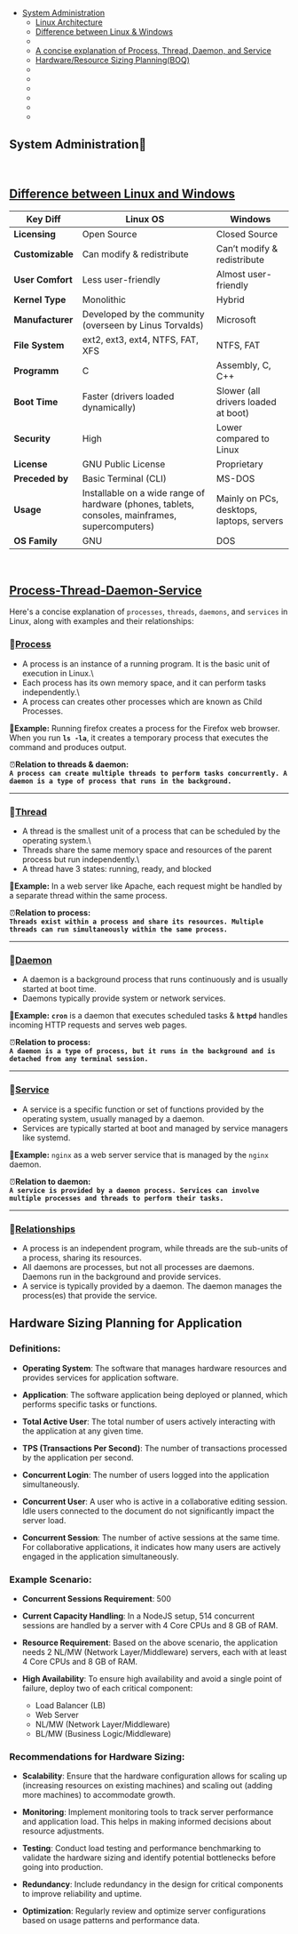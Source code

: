 - [System Administration](#System-Administration)
  - [Linux Architecture]()
  - [Difference between Linux & Windows](#Difference-Between-Linux-and-Windows)
  - 
  - [A concise explanation of Process, Thread, Daemon, and Service](#process-thread-daemon-service)
  - [Hardware/Resource Sizing Planning(BOQ)](#Hardware-Sizing-Planning-for-Application)
  - [](#)
  - [](#)
  - [](#)
  - [](#)
  - [](#)
  - [](#)






## System Administration🚀
<br>

## [Difference between Linux and Windows]()

| **Key Diff**               | **Linux OS**                                                                                     | **Windows**                                                |
|----------------------------|--------------------------------------------------------------------------------------------------|------------------------------------------------------------|
| **Licensing**              | Open Source                                                                                      | Closed Source                                              |
| **Customizable**           | Can modify & redistribute                                                                        | Can’t modify & redistribute                                |
| **User Comfort**           | Less user-friendly                                                                               | Almost user-friendly                                       |
| **Kernel Type**            | Monolithic                                                                                       | Hybrid                                                     |
| **Manufacturer**           | Developed by the community (overseen by Linus Torvalds)                                          | Microsoft                                                  |
| **File System**            | ext2, ext3, ext4, NTFS, FAT, XFS                                                                 | NTFS, FAT                                                  |
| **Programm**               | C                                                                                                | Assembly, C, C++                                           |
| **Boot Time**              | Faster (drivers loaded dynamically)                                                              | Slower (all drivers loaded at boot)                        |
| **Security**               | High                                                                                             | Lower compared to Linux                                    |
| **License**                | GNU Public License                                                                               | Proprietary                                                |
| **Preceded by**            | Basic Terminal (CLI)                                                                             | MS-DOS                                                     |
| **Usage**                  | Installable on a wide range of hardware (phones, tablets, consoles, mainframes, supercomputers)  | Mainly on PCs, desktops, laptops, servers                  |
| **OS Family**              | GNU                                                                                              | DOS                                                        |

<br>

## [Process-Thread-Daemon-Service]()

Here's a concise explanation of `processes`, `threads`, `daemons`, and `services` in Linux, along with examples and their relationships:

### 📌[Process]()

- A process is an instance of a running program. It is the basic unit of execution in Linux.\
- Each process has its own memory space, and it can perform tasks independently.\
- A process can creates other processes which are known as Child Processes.

🔄**Example:** Running firefox creates a process for the Firefox web browser. When you run **`ls -la`**, it creates a temporary process that executes the command and produces output. 

⏰**Relation to threads & daemon:**\
**`A process can create multiple threads to perform tasks concurrently. A daemon is a type of process that runs in the background.`**

------------------------------------------------------------------------------------------------------------------------------

### 📌[Thread]()                                                                                                     

- A thread is the smallest unit of a process that can be scheduled by the operating system.\
- Threads share the same memory space and resources of the parent process but run independently.\
- A thread have 3 states: running, ready, and blocked

🔄**Example:** In a web server like Apache, each request might be handled by a separate thread within the same process.

⏰**Relation to process:**\
**`Threads exist within a process and share its resources. Multiple threads can run simultaneously within the same process.`**

------------------------------------------------------------------------------------------------------------------------------

### 📌[Daemon]()

- A daemon is a background process that runs continuously and is usually started at boot time.
- Daemons typically provide system or network services.

🔄**Example:** **`cron`** is a daemon that executes scheduled tasks & **`httpd`** handles incoming HTTP requests and serves web pages.

⏰**Relation to process:**\
**`A daemon is a type of process, but it runs in the background and is detached from any terminal session.`**

------------------------------------------------------------------------------------------------------------------------------

### 📌[Service]()

- A service is a specific function or set of functions provided by the operating system, usually managed by a daemon.
- Services are typically started at boot and managed by service managers like systemd.

🔄**Example:** `nginx` as a web server service that is managed by the `nginx` daemon.

⏰**Relation to daemon:**\
**`A service is provided by a daemon process. Services can involve multiple processes and threads to perform their tasks.`**

------------------------------------------------------------------------------------------------------------------------------

### 📌[Relationships]()

- A process is an independent program, while threads are the sub-units of a process, sharing its resources.
- All daemons are processes, but not all processes are daemons. Daemons run in the background and provide services.
- A service is typically provided by a daemon. The daemon manages the process(es) that provide the service.




## Hardware Sizing Planning for Application

### Definitions:

- **Operating System**: The software that manages hardware resources and provides services for application software.

- **Application**: The software application being deployed or planned, which performs specific tasks or functions.

- **Total Active User**: The total number of users actively interacting with the application at any given time.

- **TPS (Transactions Per Second)**: The number of transactions processed by the application per second.

- **Concurrent Login**: The number of users logged into the application simultaneously.

- **Concurrent User**: A user who is active in a collaborative editing session. Idle users connected to the document do not significantly impact the server load.

- **Concurrent Session**: The number of active sessions at the same time. For collaborative applications, it indicates how many users are actively engaged in the application simultaneously.

### Example Scenario:

- **Concurrent Sessions Requirement**: 500

- **Current Capacity Handling**: In a NodeJS setup, 514 concurrent sessions are handled by a server with 4 Core CPUs and 8 GB of RAM.

- **Resource Requirement**: Based on the above scenario, the application needs 2 NL/MW (Network Layer/Middleware) servers, each with at least 4 Core CPUs and 8 GB of RAM.

- **High Availability**: To ensure high availability and avoid a single point of failure, deploy two of each critical component:
  - Load Balancer (LB)
  - Web Server
  - NL/MW (Network Layer/Middleware)
  - BL/MW (Business Logic/Middleware)

### Recommendations for Hardware Sizing:

- **Scalability**: Ensure that the hardware configuration allows for scaling up (increasing resources on existing machines) and scaling out (adding more machines) to accommodate growth.

- **Monitoring**: Implement monitoring tools to track server performance and application load. This helps in making informed decisions about resource adjustments.

- **Testing**: Conduct load testing and performance benchmarking to validate the hardware sizing and identify potential bottlenecks before going into production.

- **Redundancy**: Include redundancy in the design for critical components to improve reliability and uptime.

- **Optimization**: Regularly review and optimize server configurations based on usage patterns and performance data.



